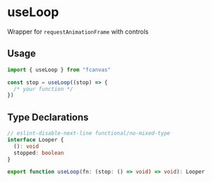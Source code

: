 # useLoop

Wrapper for `requestAnimationFrame` with controls

## Usage

```ts
import { useLoop } from "fcanvas"

const stop = useLoop((stop) => {
  /* your function */
})
```

## Type Declarations

```typescript
// eslint-disable-next-line functional/no-mixed-type
interface Looper {
  (): void
  stopped: boolean
}

export function useLoop(fn: (stop: () => void) => void): Looper
```
